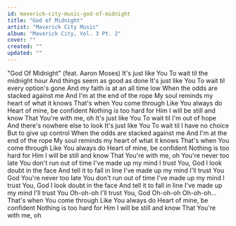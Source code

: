```yaml
---
id: maverick-city-music-god-of-midnight
title: "God of Midnight"
artist: "Maverick City Music"
album: "Maverick City, Vol. 3 Pt. 2"
cover: ""
created: ""
updated: ""
---
```


"God Of Midnight"
(feat. Aaron Moses)
It's just like You
To wait til the midnight hour
And things seem as good as done
It's just like You
To wait til every option's gone
And my faith is at an all time low
When the odds are stacked against me
And I'm at the end of the rope
My soul reminds my heart of what it knows
That's when You come through
Like You always do
Heart of mine, be confident
Nothing is too hard for Him
I will be still and know
That You're with me, oh
It's just like You
To wait til I'm out of hope
And there's nowhere else to look
It's just like You
To wait til I have no choice
But to give up control
When the odds are stacked against me
And I'm at the end of the rope
My soul reminds my heart of what it knows
That's when You come through
Like You always do
Heart of mine, be confident
Nothing is too hard for Him
I will be still and know
That You're with me, oh
You're never too late
You don't run out of time
I've made up my mind
I trust You, God
I look doubt in the face
And tell it to fall in line
I've made up my mind
I'll trust You God
You're never too late
You don't run out of time
I've made up my mind
I trust You, God
I look doubt in the face
And tell it to fall in line
I've made up my mind
I'll trust You
Oh-oh-oh
I'll trust You, God
Oh-oh-oh
Oh-oh-oh...
That's when You come through
Like You always do
Heart of mine, be confident
Nothing is too hard for Him
I will be still and know
That You're with me, oh